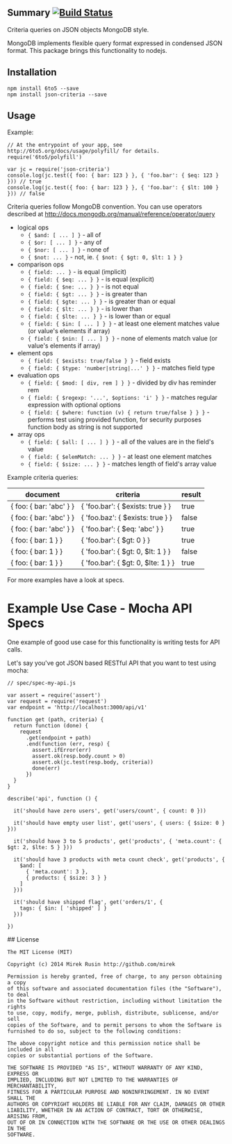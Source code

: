 
## Summary [![Build Status](https://travis-ci.org/mirek/node-json-criteria.png?branch=master)](https://travis-ci.org/mirek/node-json-criteria)

Criteria queries on JSON objects MongoDB style.

MongoDB implements flexible query format expressed in condensed JSON format. This package brings this functionality to nodejs.

## Installation

    npm install 6to5 --save
    npm install json-criteria --save

## Usage

Example:

    // At the entrypoint of your app, see http://6to5.org/docs/usage/polyfill/ for details.
    require('6to5/polyfill')

    var jc = require('json-criteria')
    console.log(jc.test({ foo: { bar: 123 } }, { 'foo.bar': { $eq: 123 } })) // true
    console.log(jc.test({ foo: { bar: 123 } }, { 'foo.bar': { $lt: 100 } })) // false

Criteria queries follow MongoDB convention. You can use operators described at http://docs.mongodb.org/manual/reference/operator/query

* logical ops
  * `{ $and: [ ... ] }` - all of
  * `{ $or: [ ... ] }` - any of
  * `{ $nor: [ ... ] }` - none of
  * `{ $not: ... }` - not, ie. `{ $not: { $gt: 0, $lt: 1 } }`
* comparison ops
  * `{ field: ... }` - is equal (implicit)
  * `{ field: { $eq: ... } }` - is equal (explicit)
  * `{ field: { $ne: ... } }` - is not equal
  * `{ field: { $gt: ... } }` - is greater than
  * `{ field: { $gte: ... } }` - is greater than or equal
  * `{ field: { $lt: ... } }` - is lower than
  * `{ field: { $lte: ... } }` - is lower than or equal
  * `{ field: { $in: [ ... ] } }` - at least one element matches value (or value's elements if array)
  * `{ field: { $nin: [ ... ] } }` - none of elements match value (or value's elements if array)
* element ops
  * `{ field: { $exists: true/false } }` - field exists
  * `{ field: { $type: 'number|string|...' } }` - matches field type
* evaluation ops
  * `{ field: { $mod: [ div, rem ] } }` - divided by div has reminder rem
  * `{ field: { $regexp: '...', $options: 'i' } }` - matches regular expression with optional options
  * `{ field: { $where: function (v) { return true/false } } }` - performs test using provided function, for security purposes function body as string is not supported
* array ops
  * `{ field: { $all: [ ... ] } }` - all of the values are in the field's value
  * `{ field: { $elemMatch: ... } }` - at least one element matches
  * `{ field: { $size: ... } }` - matches length of field's array value

Example criteria queries:

| document                | criteria                                | result |
|-------------------------|-----------------------------------------|--------|
| { foo: { bar: 'abc' } } | { 'foo.bar': { $exists: true } }        | true   |
| { foo: { bar: 'abc' } } | { 'foo.baz': { $exists: true } }        | false  |
| { foo: { bar: 'abc' } } | { 'foo.bar': { $eq: 'abc' } }           | true   |
| { foo: { bar: 1 } }     | { 'foo.bar': { $gt: 0 } }               | true   |
| { foo: { bar: 1 } }     | { 'foo.bar': { $gt: 0, $lt: 1 } }       | false  |
| { foo: { bar: 1 } }     | { 'foo.bar': { $gt: 0, $lte: 1 } }      | true   |

For more examples have a look at specs.

# Example Use Case - Mocha API Specs

One example of good use case for this functionality is writing tests for API calls.

Let's say you've got JSON based RESTful API that you want to test using mocha:

    // spec/spec-my-api.js

    var assert = require('assert')
    var request = require('request')
    var endpoint = 'http://localhost:3000/api/v1'

    function get (path, criteria) {
      return function (done) {
        request
          .get(endpoint + path)
          .end(function (err, resp) {
            assert.ifError(err)
            assert.ok(resp.body.count > 0)
            assert.ok(jc.test(resp.body, criteria))
            done(err)
          })
      }
    }

    describe('api', function () {

      it('should have zero users', get('users/count', { count: 0 }))

      it('should have empty user list', get('users', { users: { $size: 0 } }))

      it('should have 3 to 5 products', get('products', { 'meta.count': { $gt: 2, $lte: 5 } }))

      it('should have 3 products with meta count check', get('products', {
        $and: [
          { 'meta.count': 3 },
          { products: { $size: 3 } }
        ]
      }))

      it('should have shipped flag', get('orders/1', {
        tags: { $in: [ 'shipped' ] }
      }))

    })

## License

    The MIT License (MIT)

    Copyright (c) 2014 Mirek Rusin http://github.com/mirek

    Permission is hereby granted, free of charge, to any person obtaining a copy
    of this software and associated documentation files (the "Software"), to deal
    in the Software without restriction, including without limitation the rights
    to use, copy, modify, merge, publish, distribute, sublicense, and/or sell
    copies of the Software, and to permit persons to whom the Software is
    furnished to do so, subject to the following conditions:

    The above copyright notice and this permission notice shall be included in all
    copies or substantial portions of the Software.

    THE SOFTWARE IS PROVIDED "AS IS", WITHOUT WARRANTY OF ANY KIND, EXPRESS OR
    IMPLIED, INCLUDING BUT NOT LIMITED TO THE WARRANTIES OF MERCHANTABILITY,
    FITNESS FOR A PARTICULAR PURPOSE AND NONINFRINGEMENT. IN NO EVENT SHALL THE
    AUTHORS OR COPYRIGHT HOLDERS BE LIABLE FOR ANY CLAIM, DAMAGES OR OTHER
    LIABILITY, WHETHER IN AN ACTION OF CONTRACT, TORT OR OTHERWISE, ARISING FROM,
    OUT OF OR IN CONNECTION WITH THE SOFTWARE OR THE USE OR OTHER DEALINGS IN THE
    SOFTWARE.

